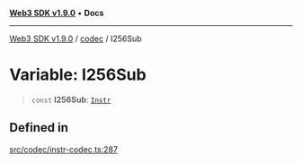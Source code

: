 [**Web3 SDK v1.9.0**](../../../README.md) • **Docs**

***

[Web3 SDK v1.9.0](../../../globals.md) / [codec](../README.md) / I256Sub

# Variable: I256Sub

> `const` **I256Sub**: [`Instr`](../type-aliases/Instr.md)

## Defined in

[src/codec/instr-codec.ts:287](https://github.com/Mystic-Nayy/alephium-web3/blob/c1afd789a197ce5fe21f08c2965942090157c33d/packages/web3/src/codec/instr-codec.ts#L287)
